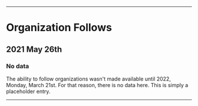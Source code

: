 
***

# Organization Follows

## 2021 May 26th

### No data

The ability to follow organizations wasn't made available until 2022, Monday, March 21st. For that reason, there is no data here. This is simply a placeholder entry.

***

